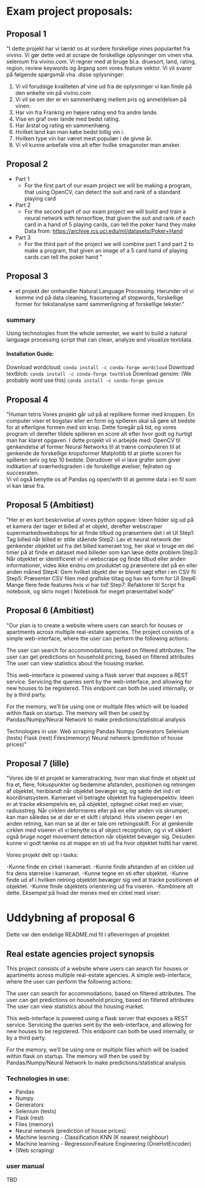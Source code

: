 # Exam project proposals:

## Proposal 1
"I dette projekt har vi tænkt os at vurdere forskellige vines popularitet fra vivino. Vi gør dette
ved at scrape de forskellige oplysninger om vinen vha. selenium fra vivino.com. Vi regner
med at bruge bl.a. druesort, land, rating, region, review keywords og årgang som vores
feature vektor. Vi vil svarer på følgende spørgsmål vha. disse oplysninger:
1. Vi vil forudsige kvaliteten af vine ud fra de oplysninger vi kan finde på den enkelte vin
på vivino.com
2. Vi vil se om der er en sammenhæng mellem pris og anmeldelsen på vinen.
3. Har vin fra Frankrig en højere rating end fra andre lande.
4. Vise en graf over lande med bedst rating.
5. Har årstal og rating en sammenhæng.
6. Hvilket land kan man købe bedst billig vin i.
7. Hvilken type vin har været mest populær i de givne år.
8. Vi vil kunne anbefale vine alt efter hvilke smagsnoter man ønsker.


## Proposal 2
- Part 1
  - For the first part of our exam project we will be making a program, that using OpenCV, can detect the suit and rank of a standard playing card
- Part 2
  - For the second part of our exam project we will build and train a neural network with tensorflow, that given the suit and rank of each card in a hand of 5 playing cards, can tell the poker hand they make Data from: https://archive.ics.uci.edu/ml/datasets/Poker+Hand
- Part 3
  - For the third part of the project we will combine part 1 and part 2 to make a program, that given an image of a 5 card hand of playing cards can tell the poker hand "



## Proposal 3
- et projekt der omhandler Natural Language Processing.
Herunder vil vi komme ind på data cleaning, frasortering af stopwords, forskellige former for tekstanalyse samt sammenligning af forskellige tekster."

### summary
Using technologies from the whole semester, we want to build a natural language processing script that can clean, analyze and visualize textdata.

#### Installation Guide:
Download wordcloud:
`conda install -c conda-forge wordcloud`
Download textblob:
`conda install -c conda-forge textblob`
Download gensim: (We probably wont use this)
`conda install -c conda-forge gensim`


## Proposal 4
"Human tetris
Vores projekt går ud på at replikere former med kroppen. En computer viser et bogstav eller en form og spilleren skal så gøre sit bedste for at efterligne formen med sin krop. Dette foregår på tid, og vores program vil derefter tildele spilleren en score alt efter  hvor godt og hurtigt man har klaret opgaven. I dette projekt vil vi arbejde med:
OpenCV til genkendelse af former 
Neural Networks til at træne computeren til at genkende de forskellige kropsformer 
Matplotlib til at plotte scoren for spilleren selv og top 10 bedste. Derudover vil vi lave grafer som giver indikation af sværhedsgraden i de forskellige øvelser, fejlraten og succesraten.  
Vi vil også benytte os af Pandas og open/with til at gemme data i en fil som vi kan læse fra.


## Proposal 5 (Ambitiøst)
"Her er en kort beskrivelse af vores python opgave:
Ideen folder sig ud på et kamera der tager et billed af et objekt, derefter webscraper supermarkedswebshops for at finde tilbud og præsentere det i et UI
Step1: Tag billed når billed er stille stående
Step2: Lav et neural network der genkender objektet ud fra det billed kameraet tog, her skal vi bruge en del timer på at finde et dataset med billeder som kan læse dette problem
Step3: Når objektet er identificeret vil vi webscrape og finde tilbud eller anden informationer, vides ikke endnu om produktet og præsentere det på en eller anden måned
Step4: Gem hvilket objekt der er blevet søgt efter i en CSV fil
Step5: Præsenter CSV filen med grafiske tiltag og hav en form for UI
Step6: Mange flere fede features hvis vi har tid!
Step7: Refaktorer til Script fra notebook, og skriv noget i Notebook for meget præsentabel kode"



## Proposal 6 (Ambitiøst)
"Our plan is to create a website where users can search for houses or apartments across multiple real-estate agencies. The project consists of a simple web-interface, where the user can perform the following actions:

The user can search for accommodations, based on filtered attributes.
The user can get predictions on household pricing, based on filtered attributes
The user can view statistics about the housing market.

This web-interface is powered using a flask server that exposes a REST service. Servicing the queries sent by the web-interface, and allowing for new houses to be registered. This endpoint can both be used internally, or by a third party.

For the memory, we’ll be using one or multiple files which will be loaded within flask on startup. The memory will then be used by Pandas/Numpy/Neural Network to make predictions/statistical analysis

Technologies in use:
Web scraping
Pandas
Numpy 
Generators 
Selenium (tests)
Flask (rest)
Files(memory)
Neural network (prediction of house prices)"


## Proposal 7 (lille)
"Vores ide til et projekt er kameratracking, hvor man skal finde et objekt ud fra et, flere, fokuspunkter og bedømme afstanden, positionen og retningen af objektet, heriblandt når objektet bevæger sig, og sætte det ind i et koordinatsystem. Kameraet vil betragte objektet fra fugleperspektiv. Ideen er at tracke eksempelvis en, på objektet, optegnet cirkel med en viser, radiusstreg. Når cirklen deformeres eller på en eller anden vis skrumper, kan man således se at der er et skift i afstand. Hvis viseren peger i en anden retning, kan man se at der er tale om retningsskift. For at genkende cirklen med viseren vil vi benytte os af object recognition, og vi vil sikkert også bruge noget movement detection når objektet bevæger sig. Desuden kunne vi godt tænke os at mappe en sti ud fra hvor objektet hidtil har været.

Vores projekt delt op i tasks:

-Kunne finde en cirkel i kameraet.
-Kunne finde afstanden af en cirklen ud fra dens størrelse i kameraet.
-Kunne tegne en sti efter objektet.
-Kunne finde ud af i hvilken retning objektet bevæger sig ved at tracke positionen af objektet.
-Kunne finde objektets orientering ud fra viseren.
-Kombinere alt dette.
Eksempel på hvad der menes med en cirkel med viser:

# Uddybning af proposal 6
Dette var den endelige README.md fil i afleveringen af projektet
## Real estate agencies project synopsis

This project consists of a website where users can search for houses or apartments across multiple real-estate agencies. A simple web-interface, where the user can perform the following actions:

The user can search for accommodations, based on filtered attributes.
The user can get predictions on household pricing, based on filtered attributes
The user can view statistics about the housing market.

This web-interface is powered using a flask server that exposes a REST service. Servicing the queries sent by the web-interface, and allowing for new houses to be registered. This endpoint can both be used internally, or by a third party.

For the memory, we’ll be using one or multiple files which will be loaded within flask on startup. The memory will then be used by Pandas/Numpy/Neural Network to make predictions/statistical analysis

### Technologies in use:

- Pandas
- Numpy
- Generators 
- Selenium (tests)
- Flask (rest)
- Files (memory)
- Neural network (prediction of house prices)
- Machine learning - Classification KNN (K nearest neighbour)
- Machine learning - Regression/Feature Engineering (OneHotEncoder) 
- (Web scraping)

### user manual
TBD